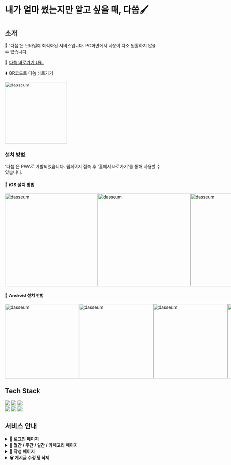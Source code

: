 # 내가 얼마 썼는지만 알고 싶을 때, 다씀🖌️

## 소개  

🚨 '다씀'은 모바일에 최적화된 서비스입니다. PC화면에서 사용이 다소 원활하지 않을 수 있습니다.  
 
🔗 [다씀 바로가기 URL](https://green9930.github.io/mdiary)  
  
⬇️ QR코드로 다씀 바로가기  
  
<img src="https://user-images.githubusercontent.com/69451758/224851439-efd5d8d6-c181-4fde-9bd0-b9b9ff4bc7e4.png" alt="dasseum" width="200px" height="200px" />  

### 설치 방법

'다씀'은 PWA로 개발되었습니다. 웹페이지 접속 후 '홈에서 바로가기'를 통해 사용할 수 있습니다.  

#### 📱 iOS 설치 방법

<div style="display: flex">  
  <img src="https://user-images.githubusercontent.com/69451758/224860521-41c9e9b3-49e4-4e29-b77a-8717f9a14635.jpg" alt="dasseum" width="300px" />  
  <img src="https://user-images.githubusercontent.com/69451758/224860523-eb0b4334-1ad3-40a6-b116-9dbd27c7a18f.jpg" alt="dasseum" width="300px" />  
  <img src="https://user-images.githubusercontent.com/69451758/224860526-467673a5-0d3b-4aac-b7b4-20f04558a6c4.jpg" alt="dasseum" width="300px" />  
</div>

#### 📱 Android 설치 방법

<div style="display: flex">  
  <img src="https://user-images.githubusercontent.com/69451758/224860509-a1d2ea71-69b5-44ce-bb3d-9f960fc3124c.jpg" alt="dasseum" width="240px" />  
  <img src="https://user-images.githubusercontent.com/69451758/224860514-6f42b1f7-67e9-4905-b1c7-6bf1d2c9d643.jpg" alt="dasseum" width="240px" />  
  <img src="https://user-images.githubusercontent.com/69451758/224860518-9eb797f0-6547-4cf6-b9f8-52af9c428732.JPG" alt="dasseum" width="240px" />  
  <img src="https://user-images.githubusercontent.com/69451758/224860520-ee1017e5-30e3-4eed-82a1-d570259d3260.JPG" alt="dasseum" width="240px" />  
</div>




## Tech Stack
<p>
  <img src="https://img.shields.io/badge/React-61DAFB?style=for-the-badge&logo=React&logoColor=black">
  <img src="https://img.shields.io/badge/redux toolkit-764ABC?style=for-the-badge&logo=redux&logoColor=white">
   <img src="https://img.shields.io/badge/firebase-2E77BC?style=for-the-badge&logo=firebase&logoColor=white">
<br />
 <img src="https://img.shields.io/badge/React Router-CA4245?style=for-the-badge&logo=React Router&logoColor=white">
 <img src="https://img.shields.io/badge/Styled Components-DB7093?style=for-the-badge&logo=styledComponents&logoColor=white">
 <img src="https://img.shields.io/badge/gh pages-%23121011.svg?style=for-the-badge&logo=github&logoColor=white">
</p>

## 서비스 안내

<details>
  
  <summary><b>🔐 로그인 페이지</b></summary>
  <br />
  <div style="display: flex">  
    <img src="https://user-images.githubusercontent.com/69451758/224855576-b1da1085-4131-4475-a88b-666d3cdb08c3.PNG" alt="dasseum" width="300px" />
  </div>

  - firebase Google 소셜로그인을 통해 이용할 수 있습니다.  
  - 회원가입 전, '체험해보기'를 통해 서비스를 미리 이용해 볼 수 있습니다. 
  
</details>
<details>
  
  <summary><b>📆 월간 / 주간 / 일간 / 카페고리 페이지</b></summary>
  <br />
  <div style="display: flex">  
    <img src="https://user-images.githubusercontent.com/69451758/224855580-d92716fb-84a5-46f3-ab9b-7fa68dd957c9.PNG" alt="dasseum" width="240px" />  
    <img src="https://user-images.githubusercontent.com/69451758/224855583-b192bd65-2364-4e64-8db0-86e584fa42d8.PNG" alt="dasseum" width="240px" />  
    <img src="https://user-images.githubusercontent.com/69451758/224855585-9832006c-5be3-4fe5-9ed4-f5bf2d65916c.PNG" alt="dasseum" width="240px" />  
    <img src="https://user-images.githubusercontent.com/69451758/224855586-d4a3b778-0c39-4bf6-bc6f-c664238561f5.PNG" alt="dasseum" width="240px" />  
  </div>

  - 내가 쓴 내역을 월간, 주간, 일간, 카테고리별로 묶어서 한 눈에 볼 수 있습니다.   
  - 각 페이지별로 총 지출액과 세부내역을 함께 확인할 수 있습니다.  
  
</details>
<details>

  <summary><b>💸 작성 페이지</b></summary>
  <br />
  <div style="display: flex">  
    <img src="https://user-images.githubusercontent.com/69451758/224855588-917c9c51-ec2c-409b-bd15-1e20f5a93fd2.PNG" alt="dasseum" width="300px" />  
    <img src="https://user-images.githubusercontent.com/69451758/224855591-1d1ed5ec-0b97-4805-8951-b4a337911864.PNG" alt="dasseum" width="300px" />  
    <img src="https://user-images.githubusercontent.com/69451758/224855593-04e218e3-d565-47bd-a9aa-d58404751cb1.PNG" alt="dasseum" width="300px" />  
  </div>

  - 지출 내역을 작성할 수 있습니다.  
  
</details>
<details>

  <summary><b>🗑️ 게시글 수정 및 삭제</b></summary>
  <br />
  <div style="display: flex">  
    <img src="https://user-images.githubusercontent.com/69451758/224855594-15b1d1e1-ed03-4eac-949f-1d69ab46b2ec.PNG" alt="dasseum" width="300px" />  
    <img src="https://user-images.githubusercontent.com/69451758/224855596-988580c2-f4db-4881-8f14-0335cd0efb2d.PNG" alt="dasseum" width="300px" />  
    <img src="https://user-images.githubusercontent.com/69451758/224855599-304844ff-16a7-4e10-8264-0ccb7e68b9ac.PNG" alt="dasseum" width="300px" />  
  </div>

  - 게시글 상세보기 모달에서 수정 및 삭제할 수 있습니다.  

</details>

